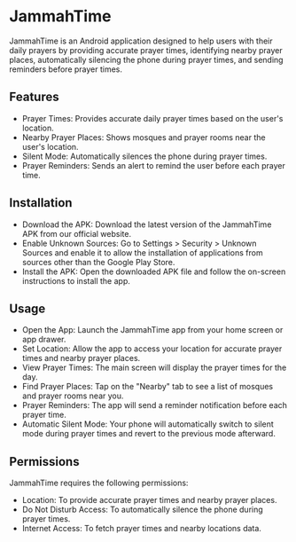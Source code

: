 # JammahTime

JammahTime is an Android application designed to help users with their daily prayers by providing accurate prayer times, identifying nearby prayer places, automatically silencing the phone during prayer times, and sending reminders before prayer times.

## Features
- Prayer Times: Provides accurate daily prayer times based on the user's location.
- Nearby Prayer Places: Shows mosques and prayer rooms near the user's location.
- Silent Mode: Automatically silences the phone during prayer times.
- Prayer Reminders: Sends an alert to remind the user before each prayer time.

## Installation
- Download the APK: Download the latest version of the JammahTime APK from our official website.
- Enable Unknown Sources: Go to Settings > Security > Unknown Sources and enable it to allow the installation of applications from sources other than the Google Play Store.
- Install the APK: Open the downloaded APK file and follow the on-screen instructions to install the app.

## Usage
- Open the App: Launch the JammahTime app from your home screen or app drawer.
- Set Location: Allow the app to access your location for accurate prayer times and nearby prayer places.
- View Prayer Times: The main screen will display the prayer times for the day.
- Find Prayer Places: Tap on the "Nearby" tab to see a list of mosques and prayer rooms near you.
- Prayer Reminders: The app will send a reminder notification before each prayer time.
- Automatic Silent Mode: Your phone will automatically switch to silent mode during prayer times and revert to the previous mode afterward.

## Permissions
JammahTime requires the following permissions:

- Location: To provide accurate prayer times and nearby prayer places.
- Do Not Disturb Access: To automatically silence the phone during prayer times.
- Internet Access: To fetch prayer times and nearby locations data.
